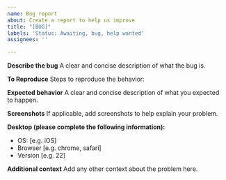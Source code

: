 ```yaml
---
name: Bug report
about: Create a report to help us improve
title: "[BUG]"
labels: 'Status: Awaiting, bug, help wanted'
assignees: ''

---
```


**Describe the bug**
A clear and concise description of what the bug is.

**To Reproduce**
Steps to reproduce the behavior:
<!-- Describe it -->

**Expected behavior**
A clear and concise description of what you expected to happen.

**Screenshots**
If applicable, add screenshots to help explain your problem.

**Desktop (please complete the following information):**
 - OS: [e.g. iOS]
 - Browser [e.g. chrome, safari]
 - Version [e.g. 22]

**Additional context**
Add any other context about the problem here.
